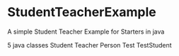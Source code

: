 # StudentTeacherExample
A simple Student Teacher Example for Starters in java


5 java classes Student Teacher Person Test TestStudent

